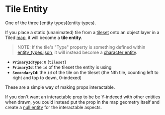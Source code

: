 # Tile Entity

One of the three [entity types](entity types).

If you place a static (unanimated) tile from a [tileset](Tilesets) onto an object layer in a Tiled [map](maps), it will become a **tile entity**.

>NOTE: If the tile's "Type" property is something defined within [entity_types.json](structure/entity_types.json), it will instead become a [character entity](entities/character_entity).

- **`PrimaryIdType`**: `0` (`tileset`)
- **`PrimaryId`**: the `id` of the tileset the entity is using
- **`SecondaryId`**: the `id` of the tile on the tileset (the Nth tile, counting left to right and top to down, 0-indexed)

These are a simple way of making props interactable.

If you don't want an interactable prop to be be Y-indexed with other entities when drawn, you could instead put the prop in the map geometry itself and create a [null entity](entities/null_entity) for the interactable aspects.
